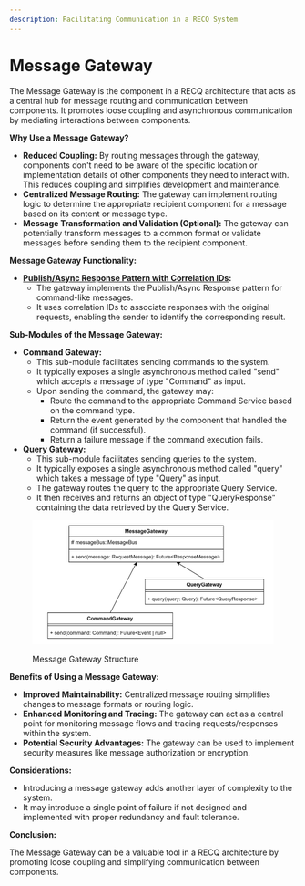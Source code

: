 ```yaml
---
description: Facilitating Communication in a RECQ System
---
```


# Message Gateway

The Message Gateway is the component in a RECQ architecture that acts as a central hub for message routing and communication between components. It promotes loose coupling and asynchronous communication by mediating interactions between components.

**Why Use a Message Gateway?**

* **Reduced Coupling:** By routing messages through the gateway, components don't need to be aware of the specific location or implementation details of other components they need to interact with. This reduces coupling and simplifies development and maintenance.
* **Centralized Message Routing:** The gateway can implement routing logic to determine the appropriate recipient component for a message based on its content or message type.
* **Message Transformation and Validation (Optional):** The gateway can potentially transform messages to a common format or validate messages before sending them to the recipient component.

**Message Gateway Functionality:**

* [**Publish/Async Response Pattern with Correlation IDs**](https://microservices.io/patterns/communication-style/messaging.html)**:**
  * The gateway implements the Publish/Async Response pattern for command-like messages.
  * It uses correlation IDs to associate responses with the original requests, enabling the sender to identify the corresponding result.

**Sub-Modules of the Message Gateway:**

* **Command Gateway:**
  * This sub-module facilitates sending commands to the system.
  * It typically exposes a single asynchronous method called "send" which accepts a message of type "Command" as input.
  * Upon sending the command, the gateway may:
    * Route the command to the appropriate Command Service based on the command type.
    * Return the event generated by the component that handled the command (if successful).
    * Return a failure message if the command execution fails.
* **Query Gateway:**
  * This sub-module facilitates sending queries to the system.
  * It typically exposes a single asynchronous method called "query" which takes a message of type "Query" as input.
  * The gateway routes the query to the appropriate Query Service.
  * It then receives and returns an object of type "QueryResponse" containing the data retrieved by the Query Service.

<figure><img src="../../.gitbook/assets/image (35).png" alt=""><figcaption><p>Message Gateway Structure</p></figcaption></figure>

**Benefits of Using a Message Gateway:**

* **Improved Maintainability:** Centralized message routing simplifies changes to message formats or routing logic.
* **Enhanced Monitoring and Tracing:** The gateway can act as a central point for monitoring message flows and tracing requests/responses within the system.
* **Potential Security Advantages:** The gateway can be used to implement security measures like message authorization or encryption.

**Considerations:**

* Introducing a message gateway adds another layer of complexity to the system.
* It may introduce a single point of failure if not designed and implemented with proper redundancy and fault tolerance.

**Conclusion:**

The Message Gateway can be a valuable tool in a RECQ architecture by promoting loose coupling and simplifying communication between components.
